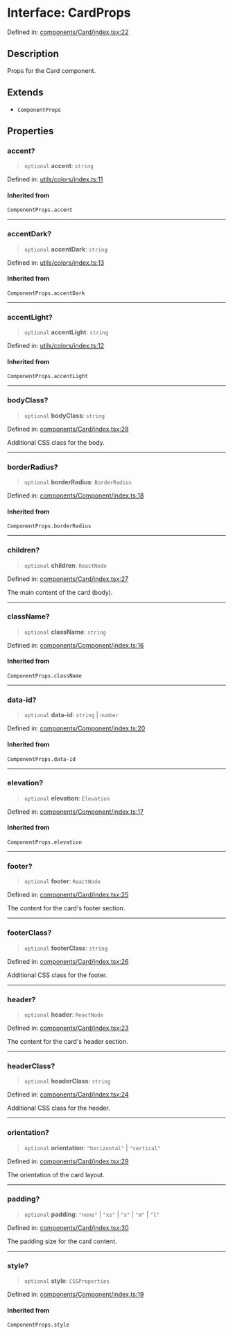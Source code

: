 # Interface: CardProps

Defined in: [components/Card/index.tsx:22](https://github.com/onyx-og/prismal/blob/7e948b825c73ffc9bb10fe5a1890783eb7215c77/packages/react/src/components/Card/index.tsx#L22)

## Description

Props for the Card component.

## Extends

- `ComponentProps`

## Properties

### accent?

> `optional` **accent**: `string`

Defined in: [utils/colors/index.ts:11](https://github.com/onyx-og/prismal/blob/7e948b825c73ffc9bb10fe5a1890783eb7215c77/packages/react/src/utils/colors/index.ts#L11)

#### Inherited from

`ComponentProps.accent`

***

### accentDark?

> `optional` **accentDark**: `string`

Defined in: [utils/colors/index.ts:13](https://github.com/onyx-og/prismal/blob/7e948b825c73ffc9bb10fe5a1890783eb7215c77/packages/react/src/utils/colors/index.ts#L13)

#### Inherited from

`ComponentProps.accentDark`

***

### accentLight?

> `optional` **accentLight**: `string`

Defined in: [utils/colors/index.ts:12](https://github.com/onyx-og/prismal/blob/7e948b825c73ffc9bb10fe5a1890783eb7215c77/packages/react/src/utils/colors/index.ts#L12)

#### Inherited from

`ComponentProps.accentLight`

***

### bodyClass?

> `optional` **bodyClass**: `string`

Defined in: [components/Card/index.tsx:28](https://github.com/onyx-og/prismal/blob/7e948b825c73ffc9bb10fe5a1890783eb7215c77/packages/react/src/components/Card/index.tsx#L28)

Additional CSS class for the body.

***

### borderRadius?

> `optional` **borderRadius**: `BorderRadius`

Defined in: [components/Component/index.ts:18](https://github.com/onyx-og/prismal/blob/7e948b825c73ffc9bb10fe5a1890783eb7215c77/packages/react/src/components/Component/index.ts#L18)

#### Inherited from

`ComponentProps.borderRadius`

***

### children?

> `optional` **children**: `ReactNode`

Defined in: [components/Card/index.tsx:27](https://github.com/onyx-og/prismal/blob/7e948b825c73ffc9bb10fe5a1890783eb7215c77/packages/react/src/components/Card/index.tsx#L27)

The main content of the card (body).

***

### className?

> `optional` **className**: `string`

Defined in: [components/Component/index.ts:16](https://github.com/onyx-og/prismal/blob/7e948b825c73ffc9bb10fe5a1890783eb7215c77/packages/react/src/components/Component/index.ts#L16)

#### Inherited from

`ComponentProps.className`

***

### data-id?

> `optional` **data-id**: `string` \| `number`

Defined in: [components/Component/index.ts:20](https://github.com/onyx-og/prismal/blob/7e948b825c73ffc9bb10fe5a1890783eb7215c77/packages/react/src/components/Component/index.ts#L20)

#### Inherited from

`ComponentProps.data-id`

***

### elevation?

> `optional` **elevation**: `Elevation`

Defined in: [components/Component/index.ts:17](https://github.com/onyx-og/prismal/blob/7e948b825c73ffc9bb10fe5a1890783eb7215c77/packages/react/src/components/Component/index.ts#L17)

#### Inherited from

`ComponentProps.elevation`

***

### footer?

> `optional` **footer**: `ReactNode`

Defined in: [components/Card/index.tsx:25](https://github.com/onyx-og/prismal/blob/7e948b825c73ffc9bb10fe5a1890783eb7215c77/packages/react/src/components/Card/index.tsx#L25)

The content for the card's footer section.

***

### footerClass?

> `optional` **footerClass**: `string`

Defined in: [components/Card/index.tsx:26](https://github.com/onyx-og/prismal/blob/7e948b825c73ffc9bb10fe5a1890783eb7215c77/packages/react/src/components/Card/index.tsx#L26)

Additional CSS class for the footer.

***

### header?

> `optional` **header**: `ReactNode`

Defined in: [components/Card/index.tsx:23](https://github.com/onyx-og/prismal/blob/7e948b825c73ffc9bb10fe5a1890783eb7215c77/packages/react/src/components/Card/index.tsx#L23)

The content for the card's header section.

***

### headerClass?

> `optional` **headerClass**: `string`

Defined in: [components/Card/index.tsx:24](https://github.com/onyx-og/prismal/blob/7e948b825c73ffc9bb10fe5a1890783eb7215c77/packages/react/src/components/Card/index.tsx#L24)

Additional CSS class for the header.

***

### orientation?

> `optional` **orientation**: `"horizontal"` \| `"vertical"`

Defined in: [components/Card/index.tsx:29](https://github.com/onyx-og/prismal/blob/7e948b825c73ffc9bb10fe5a1890783eb7215c77/packages/react/src/components/Card/index.tsx#L29)

The orientation of the card layout.

***

### padding?

> `optional` **padding**: `"none"` \| `"xs"` \| `"s"` \| `"m"` \| `"l"`

Defined in: [components/Card/index.tsx:30](https://github.com/onyx-og/prismal/blob/7e948b825c73ffc9bb10fe5a1890783eb7215c77/packages/react/src/components/Card/index.tsx#L30)

The padding size for the card content.

***

### style?

> `optional` **style**: `CSSProperties`

Defined in: [components/Component/index.ts:19](https://github.com/onyx-og/prismal/blob/7e948b825c73ffc9bb10fe5a1890783eb7215c77/packages/react/src/components/Component/index.ts#L19)

#### Inherited from

`ComponentProps.style`
